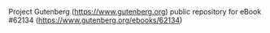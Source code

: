 Project Gutenberg (https://www.gutenberg.org) public repository for
eBook #62134 (https://www.gutenberg.org/ebooks/62134)
